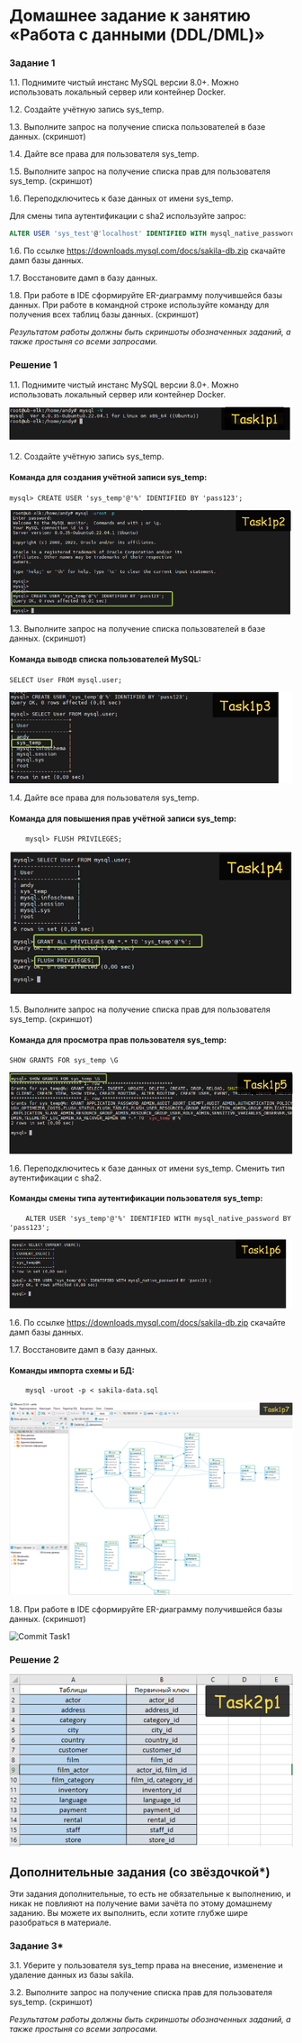 # Домашнее задание к занятию «Работа с данными (DDL/DML)»

### Задание 1
1.1. Поднимите чистый инстанс MySQL версии 8.0+. Можно использовать локальный сервер или контейнер Docker.

1.2. Создайте учётную запись sys_temp. 

1.3. Выполните запрос на получение списка пользователей в базе данных. (скриншот)

1.4. Дайте все права для пользователя sys_temp. 

1.5. Выполните запрос на получение списка прав для пользователя sys_temp. (скриншот)

1.6. Переподключитесь к базе данных от имени sys_temp.

Для смены типа аутентификации с sha2 используйте запрос: 
```sql
ALTER USER 'sys_test'@'localhost' IDENTIFIED WITH mysql_native_password BY 'password';
```
1.6. По ссылке https://downloads.mysql.com/docs/sakila-db.zip скачайте дамп базы данных.

1.7. Восстановите дамп в базу данных.

1.8. При работе в IDE сформируйте ER-диаграмму получившейся базы данных. При работе в командной строке используйте команду для получения всех таблиц базы данных. (скриншот)

*Результатом работы должны быть скриншоты обозначенных заданий, а также простыня со всеми запросами.*


### Решение 1

1.1.  Поднимите чистый инстанс MySQL версии 8.0+. Можно использовать локальный сервер или контейнер Docker.

![Commit Task1](https://github.com/AndrewZnamenskiy/DDL_DML/blob/main/img/task1p1.png)


1.2. Создайте учётную запись sys_temp.

#### Команда для создания учётной записи sys_temp:

`mysql> CREATE USER 'sys_temp'@'%' IDENTIFIED BY 'pass123';`

![Commit Task1](https://github.com/AndrewZnamenskiy/DDL_DML/blob/main/img/task1p2.png)


1.3. Выполните запрос на получение списка пользователей в базе данных. (скриншот)

#### Команда выводв списка пользователей MySQL:

`SELECT User FROM mysql.user;`

![Commit Task1](https://github.com/AndrewZnamenskiy/DDL_DML/blob/main/img/task1p3.png)


1.4. Дайте все права для пользователя sys_temp.

#### Команда для повышения прав учётной записи sys_temp:

```	mysql> GRANT ALL PRIVILEGES ON *.* TO 'sys_temp'@'%';	
	mysql> FLUSH PRIVILEGES;
```

![Commit Task1](https://github.com/AndrewZnamenskiy/DDL_DML/blob/main/img/task1p4.png)


1.5. Выполните запрос на получение списка прав для пользователя sys_temp. (скриншот)

#### Команда для просмотра прав пользователя sys_temp:

`SHOW GRANTS FOR sys_temp \G`

![Commit Task1](https://github.com/AndrewZnamenskiy/DDL_DML/blob/main/img/task1p5.png)


1.6. Переподключитесь к базе данных от имени sys_temp. Сменить тип аутентификации с sha2.

#### Команды смены типа аутентификации пользователя sys_temp:

```	SELECT CURRENT_USER();
	ALTER USER 'sys_temp'@'%' IDENTIFIED WITH mysql_native_password BY 'pass123';
```

![Commit Task1](https://github.com/AndrewZnamenskiy/DDL_DML/blob/main/img/task1p6.png)


1.6. По ссылке https://downloads.mysql.com/docs/sakila-db.zip скачайте дамп базы данных.

1.7. Восстановите дамп в базу данных.

#### Команды импорта схемы и БД:

```	mysql -uroot -p < sakila-schema.sql
	mysql -uroot -p < sakila-data.sql
```

![Commit Task1](https://github.com/AndrewZnamenskiy/DDL_DML/blob/main/img/task1p7.png)


1.8. При работе в IDE сформируйте ER-диаграмму получившейся базы данных. (скриншот)

![Commit Task1](https://github.com/AndrewZnamenskiy/DDL_DML/blob/main/img/task1p8.png)


### Решение 2

![Commit Task2](https://github.com/AndrewZnamenskiy/DDL_DML/blob/main/img/task2p1.png)


## Дополнительные задания (со звёздочкой*)
Эти задания дополнительные, то есть не обязательные к выполнению, и никак не повлияют на получение вами зачёта по этому домашнему заданию. Вы можете их выполнить, если хотите глубже шире разобраться в материале.

### Задание 3*
3.1. Уберите у пользователя sys_temp права на внесение, изменение и удаление данных из базы sakila.

3.2. Выполните запрос на получение списка прав для пользователя sys_temp. (скриншот)

*Результатом работы должны быть скриншоты обозначенных заданий, а также простыня со всеми запросами.*
